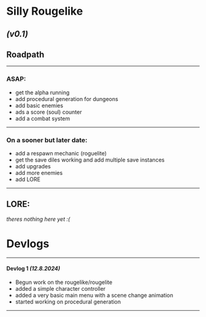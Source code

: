 # Silly Rougelike
*(v0.1)*
---
## Roadpath
---
### ASAP:
- get the alpha running
- add procedural generation for dungeons
- add basic enemies
- ads a score (soul) counter
- add a combat system
---
### On a sooner but later date:
- add a respawn mechanic (roguelite)
- get the save diles working and add multiple save instances
- add upgrades
- add more enemies
- add LORE
---

## LORE:
*theres nothing here yet :(*

# Devlogs
---
#### Devlog 1 *(12.8.2024)*
- Begun work on the rougelike/rougelite
- added a simple character controller
- added a very basic main menu with a scene change animation
- started working on procedural generation
---
